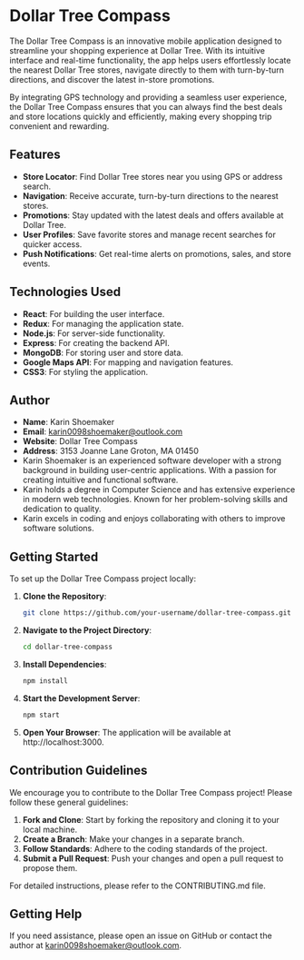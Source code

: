 # Dollar Tree Compass

The Dollar Tree Compass is an innovative mobile application designed to streamline your shopping experience at Dollar Tree. 
With its intuitive interface and real-time functionality, the app helps users effortlessly locate the nearest Dollar Tree stores, navigate directly to them with turn-by-turn directions, and discover the latest in-store promotions. 

By integrating GPS technology and providing a seamless user experience, the Dollar Tree Compass ensures that you can always find the best deals and store locations quickly and efficiently, making every shopping trip convenient and rewarding.

## Features

- **Store Locator**: Find Dollar Tree stores near you using GPS or address search.
- **Navigation**: Receive accurate, turn-by-turn directions to the nearest stores.
- **Promotions**: Stay updated with the latest deals and offers available at Dollar Tree.
- **User Profiles**: Save favorite stores and manage recent searches for quicker access.
- **Push Notifications**: Get real-time alerts on promotions, sales, and store events.

## Technologies Used

- **React**: For building the user interface.
- **Redux**: For managing the application state.
- **Node.js**: For server-side functionality.
- **Express**: For creating the backend API.
- **MongoDB**: For storing user and store data.
- **Google Maps API**: For mapping and navigation features.
- **CSS3**: For styling the application.

## Author

- **Name**: Karin Shoemaker
- **Email**: karin0098shoemaker@outlook.com
- **Website**: Dollar Tree Compass
- **Address**: 3153 Joanne Lane Groton, MA 01450
- Karin Shoemaker is an experienced software developer with a strong background in building user-centric applications. With a passion for creating intuitive and functional software.
- Karin holds a degree in Computer Science and has extensive experience in modern web technologies. Known for her problem-solving skills and dedication to quality.
- Karin excels in coding and enjoys collaborating with others to improve software solutions.

## Getting Started

To set up the Dollar Tree Compass project locally:

1. **Clone the Repository**:
   ```bash
   git clone https://github.com/your-username/dollar-tree-compass.git
2. **Navigate to the Project Directory**:
   ```bash
   cd dollar-tree-compass
3. **Install Dependencies**:
   ```bash
   npm install
4. **Start the Development Server**:
   ```bash
   npm start
5. **Open Your Browser**:
    The application will be available at http://localhost:3000.
## Contribution Guidelines
We encourage you to contribute to the Dollar Tree Compass project! Please follow these general guidelines:

1. **Fork and Clone**: Start by forking the repository and cloning it to your local machine.
2. **Create a Branch**: Make your changes in a separate branch.
3. **Follow Standards**: Adhere to the coding standards of the project.
4. **Submit a Pull Request**: Push your changes and open a pull request to propose them.

For detailed instructions, please refer to the CONTRIBUTING.md file.

## Getting Help
If you need assistance, please open an issue on GitHub or contact the author at karin0098shoemaker@outlook.com.

